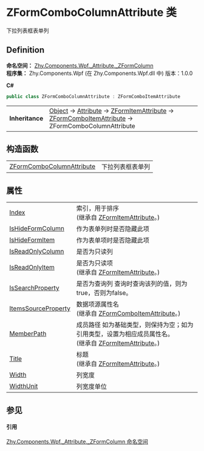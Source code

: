 # ZFormComboColumnAttribute 类


下拉列表框表单列



## Definition
**命名空间：** <a href="N_Zhy_Components_Wpf__Attribute__ZFormColumn">Zhy.Components.Wpf._Attribute._ZFormColumn</a>  
**程序集：** Zhy.Components.Wpf (在 Zhy.Components.Wpf.dll 中) 版本：1.0.0

**C#**
``` C#
public class ZFormComboColumnAttribute : ZFormComboItemAttribute
```

<table><tr><td><strong>Inheritance</strong></td><td><a href="https://learn.microsoft.com/dotnet/api/system.object" target="_blank" rel="noopener noreferrer">Object</a>  →  <a href="https://learn.microsoft.com/dotnet/api/system.attribute" target="_blank" rel="noopener noreferrer">Attribute</a>  →  <a href="T_Zhy_Components_Wpf__Attribute__Base_ZFormItemAttribute">ZFormItemAttribute</a>  →  <a href="T_Zhy_Components_Wpf__Attribute__ZFormItem_ZFormComboItemAttribute">ZFormComboItemAttribute</a>  →  ZFormComboColumnAttribute</td></tr>
</table>



## 构造函数
<table>
<tr>
<td><a href="M_Zhy_Components_Wpf__Attribute__ZFormColumn_ZFormComboColumnAttribute__ctor">ZFormComboColumnAttribute</a></td>
<td>下拉列表框表单列</td></tr>
</table>

## 属性
<table>
<tr>
<td><a href="P_Zhy_Components_Wpf__Attribute__Base_ZFormItemAttribute_Index">Index</a></td>
<td>索引，用于排序<br />(继承自 <a href="T_Zhy_Components_Wpf__Attribute__Base_ZFormItemAttribute">ZFormItemAttribute</a>。)</td></tr>
<tr>
<td><a href="P_Zhy_Components_Wpf__Attribute__ZFormColumn_ZFormComboColumnAttribute_IsHideFormColumn">IsHideFormColumn</a></td>
<td>作为表单列时是否隐藏此项</td></tr>
<tr>
<td><a href="P_Zhy_Components_Wpf__Attribute__ZFormColumn_ZFormComboColumnAttribute_IsHideFormItem">IsHideFormItem</a></td>
<td>作为表单项时是否隐藏此项</td></tr>
<tr>
<td><a href="P_Zhy_Components_Wpf__Attribute__ZFormColumn_ZFormComboColumnAttribute_IsReadOnlyColumn">IsReadOnlyColumn</a></td>
<td>是否为只读列</td></tr>
<tr>
<td><a href="P_Zhy_Components_Wpf__Attribute__Base_ZFormItemAttribute_IsReadOnlyItem">IsReadOnlyItem</a></td>
<td>是否为只读项<br />(继承自 <a href="T_Zhy_Components_Wpf__Attribute__Base_ZFormItemAttribute">ZFormItemAttribute</a>。)</td></tr>
<tr>
<td><a href="P_Zhy_Components_Wpf__Attribute__ZFormColumn_ZFormComboColumnAttribute_IsSearchProperty">IsSearchProperty</a></td>
<td>是否为查询列 查询时查询该列的值，则为true，否则为false。</td></tr>
<tr>
<td><a href="P_Zhy_Components_Wpf__Attribute__ZFormItem_ZFormComboItemAttribute_ItemsSourceProperty">ItemsSourceProperty</a></td>
<td>数据项源属性名<br />(继承自 <a href="T_Zhy_Components_Wpf__Attribute__ZFormItem_ZFormComboItemAttribute">ZFormComboItemAttribute</a>。)</td></tr>
<tr>
<td><a href="P_Zhy_Components_Wpf__Attribute__Base_ZFormItemAttribute_MemberPath">MemberPath</a></td>
<td>成员路径 如为基础类型，则保持为空；如为引用类型，设置为相应成员属性名。<br />(继承自 <a href="T_Zhy_Components_Wpf__Attribute__Base_ZFormItemAttribute">ZFormItemAttribute</a>。)</td></tr>
<tr>
<td><a href="P_Zhy_Components_Wpf__Attribute__Base_ZFormItemAttribute_Title">Title</a></td>
<td>标题<br />(继承自 <a href="T_Zhy_Components_Wpf__Attribute__Base_ZFormItemAttribute">ZFormItemAttribute</a>。)</td></tr>
<tr>
<td><a href="P_Zhy_Components_Wpf__Attribute__ZFormColumn_ZFormComboColumnAttribute_Width">Width</a></td>
<td>列宽度</td></tr>
<tr>
<td><a href="P_Zhy_Components_Wpf__Attribute__ZFormColumn_ZFormComboColumnAttribute_WidthUnit">WidthUnit</a></td>
<td>列宽度单位</td></tr>
</table>

## 参见


#### 引用
<a href="N_Zhy_Components_Wpf__Attribute__ZFormColumn">Zhy.Components.Wpf._Attribute._ZFormColumn 命名空间</a>  
